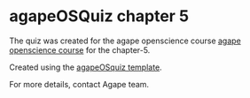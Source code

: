 # agapeOSQuiz chapter 5

The quiz was created for the agape openscience course [agape openscience course](https://sa1987.github.io/OpenDoorProject) for the chapter-5. 

Created using the [agapeOSquiz template](https://github.com/sa1987/agapeOSQuiz).


For more details, contact Agape team. 
